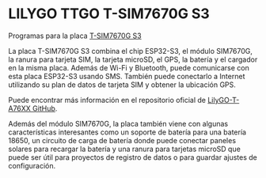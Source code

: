 # LILYGO TTGO T-SIM7670G S3

Programas para la placa [T-SIM7670G S3](https://lilygo.cc/products/t-sim-7670g-s3)

La placa T-SIM7670G S3 combina el chip ESP32-S3, el módulo SIM7670G, la ranura para tarjeta SIM, la tarjeta microSD, el GPS, la batería y el cargador en la misma placa. Además de Wi-Fi y Bluetooth, puede comunicarse con esta placa ESP32-S3 usando SMS. También puede conectarlo a Internet utilizando su plan de datos de tarjeta SIM y obtener la ubicación GPS.

Puede encontrar más información en el repositorio oficial de [LilyGO-T-A76XX GitHub](https://github.com/Xinyuan-LilyGO/LilyGO-T-A76XX).  

Además del módulo SIM7670G, la placa también viene con algunas características interesantes como un soporte de batería para una batería 18650, un circuito de carga de batería donde puede conectar paneles solares para recargar la batería y una ranura para tarjetas microSD que puede ser útil para proyectos de registro de datos o para guardar ajustes de configuración.

